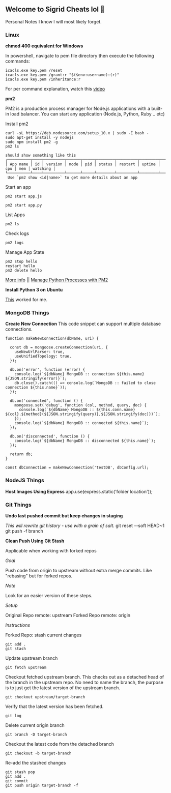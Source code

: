 
## Welcome to Sigrid Cheats lol 🤣

Personal Notes I know I will most likely forget. 

### Linux

**chmod 400 equivalent for Windows**

In powershell, navigate to pem file directory then execute the following commands:

```
icacls.exe key.pem /reset
icacls.exe key.pem /grant:r "$($env:username):(r)"
icacls.exe key.pem /inheritance:r
```

For per command explanation, watch this [video](https://www.youtube.com/watch?v=P1erVo5X3Bs)


**pm2**

PM2 is a production process manager for Node.js applications with a built-in load balancer. You can start any application (Node.js, Python, Ruby .. etc)

Install pm2

```
curl -sL https://deb.nodesource.com/setup_10.x | sudo -E bash -
sudo apt-get install -y nodejs
sudo npm install pm2 -g
pm2 ls

should show something like this
┌──────────┬────┬─────────┬──────┬─────┬────────┬─────────┬────────┬─────┬─────┬──────────┐
│ App name │ id │ version │ mode │ pid │ status │ restart │ uptime │ cpu │ mem │ watching │
└──────────┴────┴─────────┴──────┴─────┴────────┴─────────┴────────┴─────┴─────┴──────────┘
 Use `pm2 show <id|name>` to get more details about an app
```

Start an app

```
pm2 start app.js
```

```
pm2 start app.py
```

List Apps

```
pm2 ls
```

Check logs
```
pm2 logs
```

Manage App State
```
pm2 stop hello
restart hello
pm2 delete hello
```


[More info](https://pm2.io/)   ||  [Manage Python Processes with PM2](https://pm2.io/blog/2018/09/19/Manage-Python-Processes)


**Install Python 3 on Ubuntu** 

[This](https://phoenixnap.com/kb/how-to-install-python-3-ubuntu) worked for me. 





### MongoDB Things


**Create New Connection**
This code snippet can support multiple database connections.

```
function makeNewConnection(dbName, uri) {

  const db = mongoose.createConnection(uri, {
    useNewUrlParser: true,
    useUnifiedTopology: true,
  });

  db.on('error', function (error) {
    console.log(`${dbName} MongoDB :: connection ${this.name} ${JSON.stringify(error)}`);
    db.close().catch(() => console.log(`MongoDB :: failed to close connection ${this.name}`));
  });

  db.on('connected', function () {
    mongoose.set('debug', function (col, method, query, doc) {
      console.log(`${dbName} MongoDB :: ${this.conn.name} ${col}.${method}(${JSON.stringify(query)},${JSON.stringify(doc)})`);
    });
    console.log(`${dbName} MongoDB :: connected ${this.name}`);
  });

  db.on('disconnected', function () {
    console.log(`${dbName} MongoDB :: disconnected ${this.name}`);
  });

  return db;
}

const dbConnection = makeNewConnection('testDB', dbConfig.url);
```




### NodeJS Things


**Host Images Using Express**
app.use(express.static('folder location'));



### Git Things

**Undo last pushed commit but keep changes in staging**

*This will rewrite git history - use with a grain of salt.*
git reset --soft HEAD~1
git push -f branch

**Clean Push Using Git Stash**

Applicable when working with forked repos

*Goal*

Push code from origin to upstream without extra merge commits. Like "rebasing" but for forked repos.

*Note*

Look for an easier version of these steps. 

*Setup*

Original Repo remote: upstream
Forked Repo remote: origin
 
 *Instructions*
 
 Forked Repo: stash current changes
 ```
 git add .
 git stash
 ```
 
 Update upstream branch
 ```
 git fetch upstream
 ```

Checkout fetched upstream branch. This checks out as a detached head of the branch in the upstream repo. No need to name the branch, the purpose is to just get the latest version of the upstream branch.
```
git checkout upstream/target-branch
```

Verify that the latest version has been fetched.
```
git log
```

Delete current origin branch
```
git branch -D target-branch
```

Checkout the latest code from the detached branch
```
git checkout -b target-branch
```

Re-add the stashed changes
```
git stash pop
git add .
git commit
git push origin target-branch -f
```
